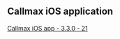 ## Callmax iOS application
 
[Callmax iOS app - 3.3.0 - 21](itms-services://?action=download-manifest&url=https://dl.dropboxusercontent.com/s/71nwlyvo7b6h03s/callmax-3.3.0-21.plist)  

